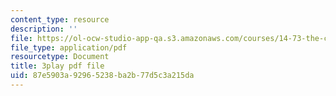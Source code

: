 ```yaml
---
content_type: resource
description: ''
file: https://ol-ocw-studio-app-qa.s3.amazonaws.com/courses/14-73-the-challenge-of-world-poverty-spring-2011/87e5903a92965238ba2b77d5c3a215da_LERsET25_l0.pdf
file_type: application/pdf
resourcetype: Document
title: 3play pdf file
uid: 87e5903a-9296-5238-ba2b-77d5c3a215da
---
```

